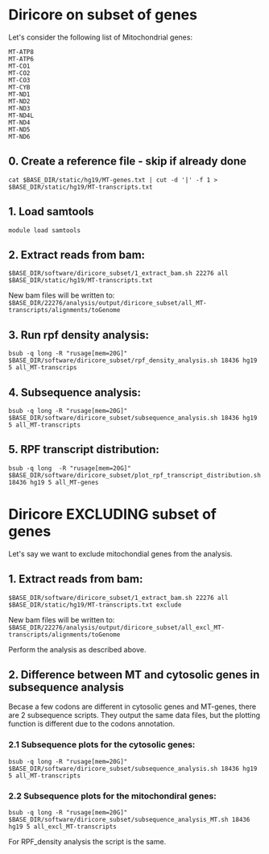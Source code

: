 # Diricore on subset of genes

Let's consider the following list of Mitochondrial genes: 

```
MT-ATP8
MT-ATP6
MT-CO1
MT-CO2
MT-CO3
MT-CYB
MT-ND1
MT-ND2
MT-ND3
MT-ND4L
MT-ND4
MT-ND5
MT-ND6
```


## 0. Create a reference file - skip if already done

```
cat $BASE_DIR/static/hg19/MT-genes.txt | cut -d '|' -f 1 > $BASE_DIR/static/hg19/MT-transcripts.txt
```

## 1. Load samtools

```
module load samtools
```

## 2. Extract reads from bam: 

```
$BASE_DIR/software/diricore_subset/1_extract_bam.sh 22276 all $BASE_DIR/static/hg19/MT-transcripts.txt
```

New bam files will be written to: `$BASE_DIR/22276/analysis/output/diricore_subset/all_MT-transcripts/alignments/toGenome`

## 3. Run rpf density analysis: 

```
bsub -q long -R "rusage[mem=20G]" $BASE_DIR/software/diricore_subset/rpf_density_analysis.sh 18436 hg19 5 all_MT-transcrips
```

## 4. Subsequence analysis:

```
bsub -q long -R "rusage[mem=20G]" $BASE_DIR/software/diricore_subset/subsequence_analysis.sh 18436 hg19 5 all_MT-transcripts
```

## 5. RPF transcript distribution:

```
bsub -q long  -R "rusage[mem=20G]" $BASE_DIR/software/diricore_subset/plot_rpf_transcript_distribution.sh 18436 hg19 5 all_MT-genes
```

# Diricore EXCLUDING subset of genes

Let's say we want to exclude mitochondial genes from the analysis.

## 1. Extract reads from bam: 

```
$BASE_DIR/software/diricore_subset/1_extract_bam.sh 22276 all $BASE_DIR/static/hg19/MT-transcripts.txt exclude
```

New bam files will be written to: `$BASE_DIR/22276/analysis/output/diricore_subset/all_excl_MT-transcripts/alignments/toGenome`

Perform the analysis as described above.

## 2. Difference between MT and cytosolic genes in subsequence analysis

Becase a few codons are different in cytosolic genes and MT-genes, there are 2 subsequence scripts. They output the same data files, but the plotting function is different due to the codons annotation. 

### 2.1 Subsequence plots for the cytosolic genes: 

```
bsub -q long -R "rusage[mem=20G]" $BASE_DIR/software/diricore_subset/subsequence_analysis.sh 18436 hg19 5 all_MT-transcripts
```

### 2.2 Subsequence plots for the mitochondiral genes: 

```
bsub -q long -R "rusage[mem=20G]" $BASE_DIR/software/diricore_subset/subsequence_analysis_MT.sh 18436 hg19 5 all_excl_MT-transcripts
```

For RPF_density analysis the script is the same.
